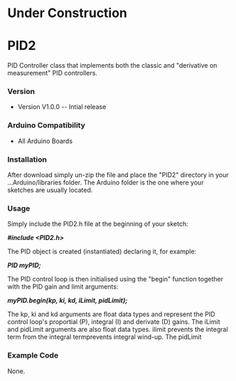 # Under Construction

# PID2
PID Controller class that implements both the classic and "derivative on measurement" PID controllers.

### __Version__

- Version V1.0.0 -- Intial release

### __Arduino Compatibility__

- All Arduino Boards

### __Installation__

After download simply un-zip the file and place the "PID2" directory in your ...Arduino/libraries folder. The Arduino folder is the one where your sketches are usually located.

### __Usage__

Simply include the PID2.h file at the beginning of your sketch:

**_#include <PID2.h>_**

The PID object is created (instantiated) declaring it, for example:

**_PID myPID;_**

The PID control loop is then initialised using the "begin" function together with the PID gain and limit arguments:

**_myPID.begin(kp, ki, kd, iLimit, pidLimit);_**

The kp, ki and kd arguments are float data types and represent the PID control loop's proportial (P), integral (I) and derivate (D) gains. The iLimit and pidLimit arguments are also float data types. ilimit prevents the integral term from the integral termprevents integral wind-up. The pidLimit

### __Example Code__

None.
